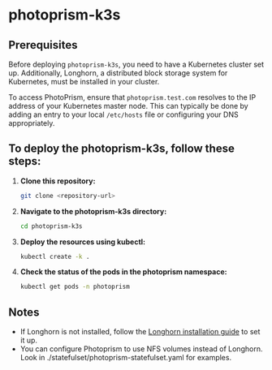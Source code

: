 # photoprism-k3s

## Prerequisites

Before deploying `photoprism-k3s`, you need to have a Kubernetes cluster set up. Additionally, Longhorn, a distributed block storage system for Kubernetes, must be installed in your cluster.

To access PhotoPrism, ensure that `photoprism.test.com` resolves to the IP address of your Kubernetes master node. This can typically be done by adding an entry to your local `/etc/hosts` file or configuring your DNS appropriately.

## To deploy the photoprism-k3s, follow these steps:

1. **Clone this repository:**

    ```sh
    git clone <repository-url>
    ```

2. **Navigate to the photoprism-k3s directory:**

    ```sh
    cd photoprism-k3s
    ```

3. **Deploy the resources using kubectl:**

    ```sh
    kubectl create -k .
    ```

4. **Check the status of the pods in the photoprism namespace:**

    ```sh
    kubectl get pods -n photoprism
    ```

## Notes

- If Longhorn is not installed, follow the [Longhorn installation guide](https://longhorn.io/docs/1.2.4/deploy/install/) to set it up.
- You can configure Photoprism to use NFS volumes instead of Longhorn. Look in ./statefulset/photoprism-statefulset.yaml for examples.